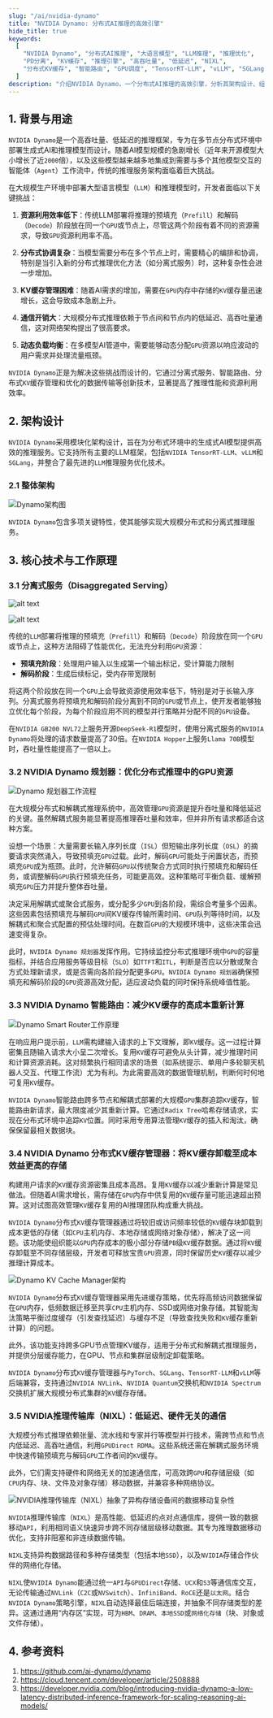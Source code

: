 ```yaml
---
slug: "/ai/nvidia-dynamo"
title: "NVIDIA Dynamo: 分布式AI推理的高效引擎"
hide_title: true
keywords:
  [
    "NVIDIA Dynamo", "分布式AI推理", "大语言模型", "LLM推理", "推理优化", 
    "PD分离", "KV缓存", "推理引擎", "高吞吐量", "低延迟", "NIXL", 
    "分布式KV缓存", "智能路由", "GPU调度", "TensorRT-LLM", "vLLM", "SGLang"
  ]
description: "介绍NVIDIA Dynamo，一个分布式AI推理的高效引擎，分析其架构设计、组件功能及工作原理，了解如何通过PD分离、智能路由和分布式KV缓存管理等技术提升大模型推理性能"
---
```



## 1. 背景与用途

`NVIDIA Dynamo`是一个高吞吐量、低延迟的推理框架，专为在多节点分布式环境中部署生成式AI和推理模型而设计。随着AI模型规模的急剧增长（近年来开源模型大小增长了近`2000`倍），以及这些模型越来越多地集成到需要与多个其他模型交互的智能体（`Agent`）工作流中，传统的推理服务架构面临着巨大挑战。

在大规模生产环境中部署大型语言模型（`LLM`）和推理模型时，开发者面临以下关键挑战：

1. **资源利用效率低下**：传统LLM部署将推理的预填充（`Prefill`）和解码（`Decode`）阶段放在同一个`GPU`或节点上，尽管这两个阶段有着不同的资源需求，导致`GPU`资源利用率不高。

2. **分布式协调复杂**：当模型需要分布在多个节点上时，需要精心的编排和协调，特别是当引入新的分布式推理优化方法（如分离式服务）时，这种复杂性会进一步增加。

3. **KV缓存管理困难**：随着AI需求的增加，需要在`GPU`内存中存储的`KV`缓存量迅速增长，这会导致成本急剧上升。

4. **通信开销大**：大规模分布式推理依赖于节点间和节点内的低延迟、高吞吐量通信，这对网络架构提出了很高要求。

5. **动态负载均衡**：在多模型AI管道中，需要能够动态分配`GPU`资源以响应波动的用户需求并处理流量瓶颈。

`NVIDIA Dynamo`正是为解决这些挑战而设计的，它通过分离式服务、智能路由、分布式`KV`缓存管理和优化的数据传输等创新技术，显著提高了推理性能和资源利用效率。

## 2. 架构设计

`NVIDIA Dynamo`采用模块化架构设计，旨在为分布式环境中的生成式AI模型提供高效的推理服务。它支持所有主要的LLM框架，包括`NVIDIA TensorRT-LLM`、`vLLM`和`SGLang`，并整合了最先进的`LLM`推理服务优化技术。

### 2.1 整体架构

![Dynamo架构图](<assets/NVIDIA Dynamo: 分布式AI推理的高效引擎/image.png>)

`NVIDIA Dynamo`包含多项关键特性，使其能够实现大规模分布式和分离式推理服务。

## 3. 核心技术与工作原理

### 3.1 分离式服务（Disaggregated Serving）

![alt text](<assets/NVIDIA Dynamo: 分布式AI推理的高效引擎/image-6.png>)

![alt text](<assets/NVIDIA Dynamo: 分布式AI推理的高效引擎/image-1.png>)

传统的`LLM`部署将推理的预填充（`Prefill`）和解码（`Decode`）阶段放在同一个`GPU`或节点上，这种方法阻碍了性能优化，无法充分利用`GPU`资源：

- **预填充阶段**：处理用户输入以生成第一个输出标记，受计算能力限制
- **解码阶段**：生成后续标记，受内存带宽限制

将这两个阶段放在同一个`GPU`上会导致资源使用效率低下，特别是对于长输入序列。分离式服务将预填充和解码阶段分离到不同的`GPU`或节点上，使开发者能够独立优化每个阶段，为每个阶段应用不同的模型并行策略并分配不同的`GPU`设备。

在`NVIDIA GB200 NVL72`上服务开源`DeepSeek-R1`模型时，使用分离式服务的`NVIDIA Dynamo`将处理的请求数量提高了30倍。在`NVIDIA Hopper`上服务`Llama 70B`模型时，吞吐量性能提高了一倍以上。

### 3.2 NVIDIA Dynamo 规划器：优化分布式推理中的GPU资源

![Dynamo 规划器工作流程](<assets/NVIDIA Dynamo: 分布式AI推理的高效引擎/image-2.png>)

在大规模分布式和解耦式推理系统中，高效管理`GPU`资源是提升吞吐量和降低延迟的关键。虽然解耦式服务能显著提高推理吞吐量和效率，但并非所有请求都适合这种方案。  

设想一个场景：大量需要长输入序列长度（`ISL`）但短输出序列长度（`OSL`）的摘要请求突然涌入，导致预填充`GPU`过载。此时，解码`GPU`可能处于闲置状态，而预填充`GPU`成为瓶颈。此时，允许解码`GPU`以传统聚合方式同时执行预填充和解码任务，或调整解码`GPU`执行预填充任务，可能更高效。这种策略可平衡负载、缓解预填充`GPU`压力并提升整体吞吐量。  

决定采用解耦式或聚合式服务，或分配多少`GPU`到各阶段，需综合考量多个因素。这些因素包括预填充与解码`GPU`间KV缓存传输所需时间、`GPU`队列等待时间，以及解耦式和聚合式配置的预估处理时间。在数百`GPU`的大规模环境中，这些决策会迅速变得复杂。  

此时，`NVIDIA Dynamo 规划器`发挥作用。它持续监控分布式推理环境中`GPU`的容量指标，并结合应用服务等级目标（`SLO`）如`TTFT`和`ITL`，判断是否应以分散或聚合方式处理新请求，或是否需向各阶段分配更多`GPU`。`NVIDIA Dynamo 规划器`确保预填充和解码阶段的`GPU`资源高效分配，适应波动负载的同时保持系统峰值性能。  




### 3.3 NVIDIA Dynamo 智能路由：减少KV缓存的高成本重新计算

![Dynamo Smart Router工作原理](<assets/NVIDIA Dynamo: 分布式AI推理的高效引擎/image-4.png>)

在响应用户提示前，`LLM`需构建输入请求的上下文理解，即`KV`缓存。这一过程计算密集且随输入请求大小呈二次增长。复用`KV`缓存可避免从头计算，减少推理时间和计算资源消耗。这对频繁执行相同请求的场景（如系统提示、单用户多轮聊天机器人交互、代理工作流）尤为有利。为此需要高效的数据管理机制，判断何时何地可复用`KV`缓存。  

`NVIDIA Dynamo`智能路由跨多节点和解耦式部署的大规模`GPU`集群追踪`KV`缓存，智能路由新请求，最大限度减少其重新计算。它通过`Radix Tree`哈希存储请求，实现在分布式环境中追踪`KV`位置。同时采用专用算法管理`KV`缓存的插入和淘汰，确保保留最相关数据块。 

### 3.4 NVIDIA Dynamo 分布式KV缓存管理器：将KV缓存卸载至成本效益更高的存储

构建用户请求的`KV`缓存资源密集且成本高昂。复用`KV`缓存以减少重新计算是常见做法。但随着AI需求增长，需存储在`GPU`内存中供复用的`KV`缓存量可能迅速超出预算。这对试图高效管理`KV`缓存复用的AI推理团队构成重大挑战。  

`NVIDIA Dynamo`分布式`KV`缓存管理器通过将较旧或访问频率较低的`KV`缓存块卸载到成本更低的存储（如`CPU`主机内存、本地存储或网络对象存储），解决了这一问题。该功能使组织能以`GPU`内存成本的极小部分存储`PB`级`KV`缓存数据。通过将`KV`缓存卸载至不同存储层级，开发者可释放宝贵`GPU`资源，同时保留历史`KV`缓存以减少推理计算成本。 

![Dynamo KV Cache Manager架构](<assets/NVIDIA Dynamo: 分布式AI推理的高效引擎/image-3.png>)

`NVIDIA Dynamo`分布式`KV`缓存管理器采用先进缓存策略，优先将高频访问数据保留在`GPU`内存，低频数据迁移至共享`CPU`主机内存、SSD或网络对象存储。其智能淘汰策略平衡过度缓存（引发查找延迟）与缓存不足（导致查找失败和`KV`缓存重新计算）的问题。  

此外，该功能支持跨多GPU节点管理KV缓存，适用于分布式和解耦式推理服务，并提供分层缓存能力，在GPU、节点和集群层级制定卸载策略。  

`NVIDIA Dynamo`分布式`KV`缓存管理器与`PyTorch`、`SGLang`、`TensorRT-LLM`和`vLLM`等后端兼容，支持通过`NVIDIA NVLink`、`NVIDIA Quantum`交换机和`NVIDIA Spectrum`交换机扩展大规模分布式集群的`KV`缓存存储。

### 3.5 NVIDIA推理传输库（NIXL）：低延迟、硬件无关的通信

大规模分布式推理依赖张量、流水线和专家并行等模型并行技术，需跨节点和节点内低延迟、高吞吐通信，利用`GPUDirect RDMA`。这些系统还需在解耦式服务环境中快速传输预填充与解码`GPU`工作者间的`KV`缓存。  

此外，它们需支持硬件和网络无关的加速通信库，可高效跨`GPU`和存储层级（如`CPU`内存、块、文件及对象存储）移动数据，并兼容多种网络协议。  

![NVIDIA推理传输库（NIXL）抽象了异构存储设备间的数据移动复杂性](<assets/NVIDIA Dynamo: 分布式AI推理的高效引擎/image-5.png>)

`NVIDIA`推理传输库（`NIXL`）是高性能、低延迟的点对点通信库，提供一致的数据移动`API`，利用相同语义快速异步跨不同存储层级移动数据。其专为推理数据移动优化，支持非阻塞和非连续数据传输。  

`NIXL`支持异构数据路径和多种存储类型（包括本地`SSD`），以及`NVIDIA`存储合作伙伴的网络化存储。  

`NIXL`使`NVIDIA Dynamo`能通过统一`API`与`GPUDirect`存储、`UCX`和`S3`等通信库交互，无论传输通过`NVLink`（`C2C`或`NVSwitch`）、`InfiniBand`、`RoCE`还是`以太网`。结合`NVIDIA Dynamo`策略引擎，`NIXL`自动选择最佳后端连接，并抽象不同存储类型的差异。这通过通用“内存区”实现，可为`HBM`、`DRAM`、`本地SSD`或`网络化存储`（块、对象或文件存储）。  




## 4. 参考资料

1. https://github.com/ai-dynamo/dynamo
2. https://cloud.tencent.com/developer/article/2508888
3. https://developer.nvidia.com/blog/introducing-nvidia-dynamo-a-low-latency-distributed-inference-framework-for-scaling-reasoning-ai-models/
